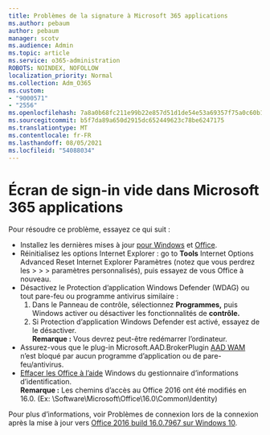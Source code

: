 ```yaml
---
title: Problèmes de la signature à Microsoft 365 applications
ms.author: pebaum
author: pebaum
manager: scotv
ms.audience: Admin
ms.topic: article
ms.service: o365-administration
ROBOTS: NOINDEX, NOFOLLOW
localization_priority: Normal
ms.collection: Adm_O365
ms.custom:
- "9000571"
- "2556"
ms.openlocfilehash: 7a8a0b68fc211e99b22e857d51d1de54e53a69357f75a0c60b1e83078cd5b27f
ms.sourcegitcommit: b5f7da89a650d2915dc652449623c78be6247175
ms.translationtype: MT
ms.contentlocale: fr-FR
ms.lasthandoff: 08/05/2021
ms.locfileid: "54088034"
---
```

# <a name="blank-sign-in-screen-in-microsoft-365-apps"></a>Écran de sign-in vide dans Microsoft 365 applications

Pour résoudre ce problème, essayez ce qui suit :
- Installez les dernières mises à jour [pour Windows](https://support.microsoft.com/help/4027667/windows-10-update) et [Office](https://support.office.com/article/update-office-and-your-computer-with-microsoft-update-2ab296f3-7f03-43a2-8e50-46de917611c5).
- Réinitialisez les options Internet Explorer : go to **Tools** Internet Options Advanced Reset Internet Explorer Paramètres (notez que vous perdrez les  >    >    >   paramètres personnalisés), puis essayez de vous Office à nouveau.
- Désactivez le Protection d’application Windows Defender (WDAG) ou tout pare-feu ou programme antivirus similaire :
    1. Dans le Panneau de contrôle, sélectionnez **Programmes,** puis Windows activer ou désactiver les fonctionnalités de **contrôle.**
    2. Si Protection d’application Windows Defender est activé, essayez de le désactiver.<br/>
    **Remarque :** Vous devrez peut-être redémarrer l’ordinateur.
- Assurez-vous que le plug-in Microsoft.AAD.BrokerPlugin [AAD WAM](https://docs.microsoft.com/office365/troubleshoot/administration/connection-issue-when-sign-in-office-2016#symptom-1) n’est bloqué par aucun programme d’application ou de pare-feu/antivirus.
- [Effacer les Office à l’aide](https://docs.microsoft.com/office/troubleshoot/error-messages/another-account-already-signed-in#step-3-clear-cached-credentials-on-the-computer) Windows du gestionnaire d’informations d’identification.<br/>
    **Remarque :** Les chemins d’accès au Office 2016 ont été modifiés en 16.0. (Ex: \Software\Microsoft\Office\16.0\Common\Identity\)

Pour plus d’informations, voir Problèmes de connexion lors de la connexion après la mise à jour vers [Office 2016 build 16.0.7967 sur Windows 10](https://docs.microsoft.com/office365/troubleshoot/administration/connection-issue-when-sign-in-office-2016).